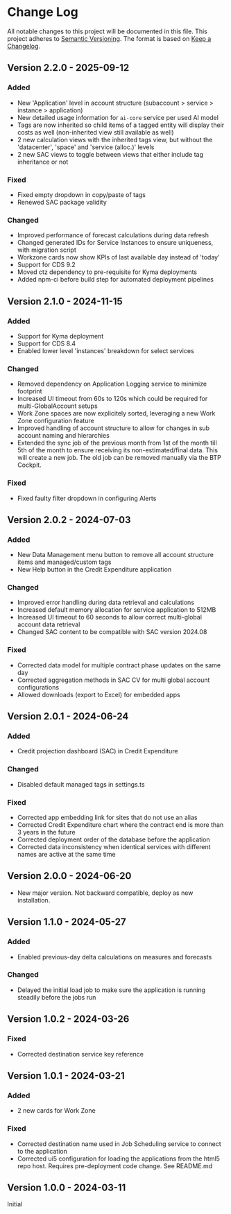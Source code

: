 # Change Log

All notable changes to this project will be documented in this file.
This project adheres to [Semantic Versioning](http://semver.org/).
The format is based on [Keep a Changelog](http://keepachangelog.com/).


## Version 2.2.0 - 2025-09-12
### Added
- New 'Application' level in account structure (subaccount > service > instance > application)
- New detailed usage information for `ai-core` service per used AI model
- Tags are now inherited so child items of a tagged entity will display their costs as well (non-inherited view still available as well)
- 2 new calculation views with the inherited tags view, but without the 'datacenter', 'space' and 'service (alloc.)' levels
- 2 new SAC views to toggle between views that either include tag inheritance or not

### Fixed
- Fixed empty dropdown in copy/paste of tags
- Renewed SAC package validity

### Changed
- Improved performance of forecast calculations during data refresh
- Changed generated IDs for Service Instances to ensure uniqueness, with migration script
- Workzone cards now show KPIs of last available day instead of 'today'
- Support for CDS 9.2
- Moved ctz dependency to pre-requisite for Kyma deployments
- Added npm-ci before build step for automated deployment pipelines

## Version 2.1.0 - 2024-11-15
### Added
- Support for Kyma deployment
- Support for CDS 8.4
- Enabled lower level 'instances' breakdown for select services

### Changed
- Removed dependency on Application Logging service to minimize footprint
- Increased UI timeout from 60s to 120s which could be required for multi-GlobalAccount setups
- Work Zone spaces are now explicitely sorted, leveraging a new Work Zone configuration feature
- Improved handling of account structure to allow for changes in sub account naming and hierarchies
- Extended the sync job of the previous month from 1st of the month till 5th of the month to ensure receiving its non-estimated/final data. This will create a new job. The old job can be removed manually via the BTP Cockpit.

### Fixed
- Fixed faulty filter dropdown in configuring Alerts

## Version 2.0.2 - 2024-07-03
### Added
- New Data Management menu button to remove all account structure items and managed/custom tags
- New Help button in the Credit Expenditure application

### Changed
- Improved error handling during data retrieval and calculations
- Increased default memory allocation for service application to 512MB
- Increased UI timeout to 60 seconds to allow correct multi-global account data retrieval
- Changed SAC content to be compatible with SAC version 2024.08

### Fixed
- Corrected data model for multiple contract phase updates on the same day
- Corrected aggregation methods in SAC CV for multi global account configurations
- Allowed downloads (export to Excel) for embedded apps


## Version 2.0.1 - 2024-06-24
### Added
- Credit projection dashboard (SAC) in Credit Expenditure

### Changed
- Disabled default managed tags in settings.ts

### Fixed
- Corrected app embedding link for sites that do not use an alias
- Corrected Credit Expenditure chart where the contract end is more than 3 years in the future
- Corrected deployment order of the database before the application
- Corrected data inconsistency when identical services with different names are active at the same time


## Version 2.0.0 - 2024-06-20
- New major version. Not backward compatible, deploy as new installation.


## Version 1.1.0 - 2024-05-27
### Added
- Enabled previous-day delta calculations on measures and forecasts

### Changed
- Delayed the initial load job to make sure the application is running steadily before the jobs run


## Version 1.0.2 - 2024-03-26
### Fixed
- Corrected destination service key reference


## Version 1.0.1 - 2024-03-21
### Added
- 2 new cards for Work Zone

### Fixed
- Corrected destination name used in Job Scheduling service to connect to the application
- Corrected ui5 configuration for loading the applications from the html5 repo host. Requires pre-deployment code change. See README.md


## Version 1.0.0 - 2024-03-11
Initial